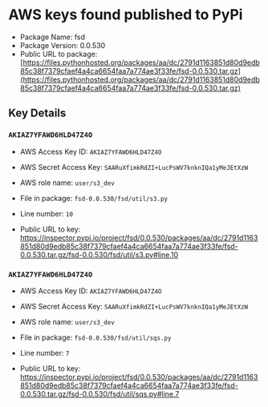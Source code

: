 # AWS keys found published to PyPi

* Package Name: fsd
* Package Version: 0.0.530
* Public URL to package: [https://files.pythonhosted.org/packages/aa/dc/2791d1163851d80d9edb85c38f7379cfaef4a4ca6654faa7a774ae3f33fe/fsd-0.0.530.tar.gz](https://files.pythonhosted.org/packages/aa/dc/2791d1163851d80d9edb85c38f7379cfaef4a4ca6654faa7a774ae3f33fe/fsd-0.0.530.tar.gz)

## Key Details

### `AKIAZ7YFAWD6HLD47Z4O`

* AWS Access Key ID: `AKIAZ7YFAWD6HLD47Z4O`
* AWS Secret Access Key: `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` 
* AWS role name: `user/s3_dev`
* File in package: `fsd-0.0.530/fsd/util/s3.py`
* Line number: `10`

* Public URL to key: https://inspector.pypi.io/project/fsd/0.0.530/packages/aa/dc/2791d1163851d80d9edb85c38f7379cfaef4a4ca6654faa7a774ae3f33fe/fsd-0.0.530.tar.gz/fsd-0.0.530/fsd/util/s3.py#line.10



### `AKIAZ7YFAWD6HLD47Z4O`

* AWS Access Key ID: `AKIAZ7YFAWD6HLD47Z4O`
* AWS Secret Access Key: `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` 
* AWS role name: `user/s3_dev`
* File in package: `fsd-0.0.530/fsd/util/sqs.py`
* Line number: `7`

* Public URL to key: https://inspector.pypi.io/project/fsd/0.0.530/packages/aa/dc/2791d1163851d80d9edb85c38f7379cfaef4a4ca6654faa7a774ae3f33fe/fsd-0.0.530.tar.gz/fsd-0.0.530/fsd/util/sqs.py#line.7


